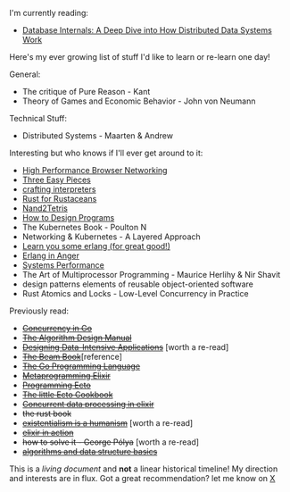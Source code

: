 I'm currently reading:

- [Database Internals: A Deep Dive into How Distributed Data Systems Work](https://www.databass.dev/)

Here's my ever growing list of stuff I'd like to learn or re-learn one day!

General:
- The critique of Pure Reason - Kant
- Theory of Games and Economic Behavior - John von Neumann

Technical Stuff:
- Distributed Systems - Maarten & Andrew

Interesting but who knows if I'll ever get around to it:
- [High Performance Browser Networking](https://hpbn.co/)
- [Three Easy Pieces](https://www.amazon.com/Operating-Systems-Three-Easy-Pieces/dp/198508659X)
- [crafting interpreters](https://craftinginterpreters.com/)
- [Rust for Rustaceans](https://nostarch.com/rust-rustaceans)
- [Nand2Tetris](https://www.nand2tetris.org/)
- [How to Design Programs](https://htdp.org/)
- The Kubernetes Book - Poulton N
- Networking & Kubernetes - A Layered Approach
- [Learn you some erlang (for great good!)](https://learnyousomeerlang.com/content)
- [Erlang in Anger](https://www.erlang-in-anger.com/)
- [Systems Performance](https://www.amazon.com/Systems-Performance-Brendan-Gregg/dp/0136820158)
- The Art of Multiprocessor Programming - Maurice Herlihy & Nir Shavit
- design patterns elements of reusable object-oriented software
- Rust Atomics and Locks - Low-Level Concurrency in Practice

Previously read:
- ~~[Concurrency in Go](https://www.oreilly.com/library/view/concurrency-in-go/9781491941294/)~~
- ~~[The Algorithm Design Manual](https://www.amazon.com/Algorithm-Design-Manual-Steven-Skiena/dp/1848000693/)~~
- ~~[Designing Data-Intensive Applications](https://www.oreilly.com/library/view/designing-data-intensive-applications/9781491903063/)~~ [worth a re-read]
- ~~[The Beam Book](https://github.com/happi/theBeamBook)~~[reference]
- ~~[The Go Programming Language](https://www.gopl.io/)~~ 
- ~~[Metaprogramming Elixir](https://pragprog.com/titles/cmelixir/metaprogramming-elixir/)~~
- ~~[Programming Ecto](https://pragprog.com/titles/wmecto/programming-ecto/)~~
- ~~[The little Ecto Cookbook](https://dashbit.co/ebooks/the-little-ecto-cookbook)~~
- ~~[Concurrent data processing in elixir](https://pragprog.com/titles/sgdpelixir/concurrent-data-processing-in-elixir/)~~
- ~~the rust book~~
- ~~[existentialism is a humanism](https://www.goodreads.com/book/show/51985.Existentialism_is_a_Humanism)~~ [worth a re-read]
- ~~[elixir in action](https://www.notion.so/Elixir-in-Action-Book-review-27ff4cbe67f140a688637e1422f11641)~~ 
- ~~how to solve it - George Pólya~~ [worth a re-read]
- ~~[algorithms and data structure basics](https://runestone.academy/ns/books/published/pythonds/index.html)~~

This is a _living document_ and **not** a linear historical timeline! My direction and interests are in flux. Got a great recommendation? let me know on [X](https://www.x.com/haile_lagi)
